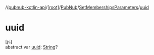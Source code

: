 //[pubnub-kotlin-api](../../../../index.md)/[[root]](../../index.md)/[PubNub](../index.md)/[SetMembershipsParameters](index.md)/[uuid](uuid.md)

# uuid

[js]\
abstract var [uuid](uuid.md): [String](https://kotlinlang.org/api/latest/jvm/stdlib/kotlin/-string/index.html)?
